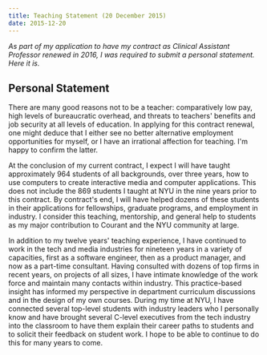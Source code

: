 ```yaml
---
title: Teaching Statement (20 December 2015)
date: 2015-12-20
---
```


_As part of my application to have my contract as Clinical Assistant Professor renewed in 2016, I was required to submit a personal statement. Here it is._

## Personal Statement

There are many good reasons not to be a teacher: comparatively low pay, high levels of bureaucratic overhead, and threats to teachers' benefits and job security at all levels of education. In applying for this contract renewal, one might deduce that I either see no better alternative employment opportunities for myself, or I have an irrational affection for teaching. I'm happy to confirm the latter.

At the conclusion of my current contract, I expect I will have taught approximately 964 students of all backgrounds, over three years, how to use computers to create interactive media and computer applications. This does not include the 869 students I taught at NYU in the nine years prior to this contract. By contract's end, I will have helped dozens of these students in their applications for fellowships, graduate programs, and employment in industry. I consider this teaching, mentorship, and general help to students as my major contribution to Courant and the NYU community at large.

In addition to my twelve years' teaching experience, I have continued to work in the tech and media industries for nineteen years in a variety of capacities, first as a software engineer, then as a product manager, and now as a part-time consultant. Having consulted with dozens of top firms in recent years, on projects of all sizes, I have intimate knowledge of the work force and maintain many contacts within industry. This practice-based insight has informed my perspective in department curriculum discussions and in the design of my own courses. During my time at NYU, I have connected several top-level students with industry leaders who I personally know and have brought several C-level executives from the tech industry into the classroom to have them explain their career paths to students and to solicit their feedback on student work. I hope to be able to continue to do this for many years to come.
